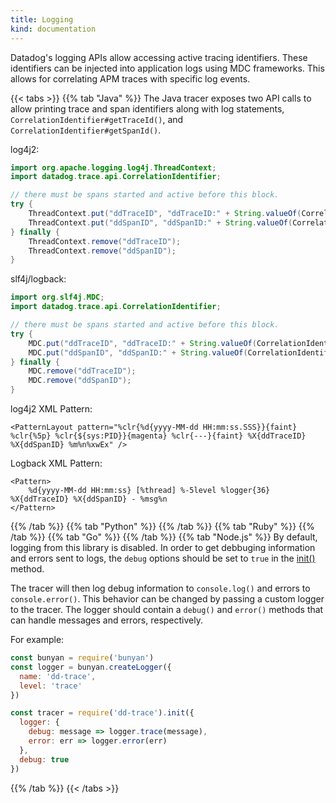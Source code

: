 ```yaml
---
title: Logging
kind: documentation
---
```


Datadog's logging APIs allow accessing active tracing identifiers. These identifiers can be injected into application logs using MDC frameworks. This allows for correlating APM traces with specific log events.

{{< tabs >}}
{{% tab "Java" %}}
The Java tracer exposes two API calls to allow printing trace and span identifiers along with log statements, `CorrelationIdentifier#getTraceId()`, and `CorrelationIdentifier#getSpanId()`.

log4j2:

```java
import org.apache.logging.log4j.ThreadContext;
import datadog.trace.api.CorrelationIdentifier;

// there must be spans started and active before this block.
try {
    ThreadContext.put("ddTraceID", "ddTraceID:" + String.valueOf(CorrelationIdentifier.getTraceId()));
    ThreadContext.put("ddSpanID", "ddSpanID:" + String.valueOf(CorrelationIdentifier.getSpanId()));
} finally {
    ThreadContext.remove("ddTraceID");
    ThreadContext.remove("ddSpanID");
}
```

slf4j/logback:

```java
import org.slf4j.MDC;
import datadog.trace.api.CorrelationIdentifier;

// there must be spans started and active before this block.
try {
    MDC.put("ddTraceID", "ddTraceID:" + String.valueOf(CorrelationIdentifier.getTraceId()));
    MDC.put("ddSpanID", "ddSpanID:" + String.valueOf(CorrelationIdentifier.getSpanId()));
} finally {
    MDC.remove("ddTraceID");
    MDC.remove("ddSpanID");
}
```

log4j2 XML Pattern:

```
<PatternLayout pattern="%clr{%d{yyyy-MM-dd HH:mm:ss.SSS}}{faint} %clr{%5p} %clr{${sys:PID}}{magenta} %clr{---}{faint} %X{ddTraceID} %X{ddSpanID} %m%n%xwEx" />
```

Logback XML Pattern:

```
<Pattern>
    %d{yyyy-MM-dd HH:mm:ss} [%thread] %-5level %logger{36} %X{ddTraceID} %X{ddSpanID} - %msg%n
</Pattern>
```

{{% /tab %}}
{{% tab "Python" %}}
{{% /tab %}}
{{% tab "Ruby" %}}
{{% /tab %}}
{{% tab "Go" %}}
{{% /tab %}}
{{% tab "Node.js" %}}
By default, logging from this library is disabled. In order to get debbuging information and errors sent to logs, the `debug` options should be set to `true` in the [init()](https://datadog.github.io/dd-trace-js/Tracer.html#init) method.

The tracer will then log debug information to `console.log()` and errors to `console.error()`. This behavior can be changed by passing a custom logger to the tracer. The logger should contain a `debug()` and `error()` methods that can handle messages and errors, respectively.

For example:

```javascript
const bunyan = require('bunyan')
const logger = bunyan.createLogger({
  name: 'dd-trace',
  level: 'trace'
})

const tracer = require('dd-trace').init({
  logger: {
    debug: message => logger.trace(message),
    error: err => logger.error(err)
  },
  debug: true
})
```
{{% /tab %}}
{{< /tabs >}}